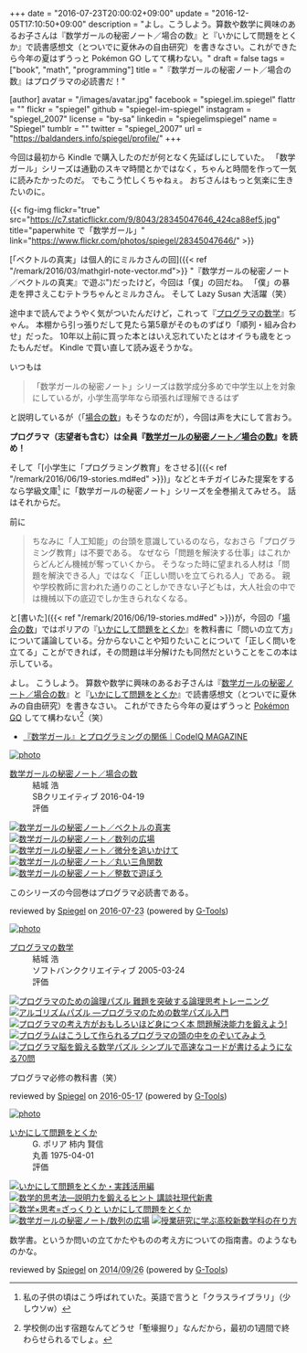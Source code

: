 +++
date = "2016-07-23T20:00:02+09:00"
update = "2016-12-05T17:10:50+09:00"
description = "よし。こうしよう。算数や数学に興味のあるお子さんは『数学ガールの秘密ノート／場合の数』と『いかにして問題をとくか』で読書感想文（とついでに夏休みの自由研究）を書きなさい。これができたら今年の夏はずうっと Pokémon GO してて構わない。"
draft = false
tags = ["book", "math", "programming"]
title = "『数学ガールの秘密ノート／場合の数』はプログラマの必読書だ！"

[author]
  avatar = "/images/avatar.jpg"
  facebook = "spiegel.im.spiegel"
  flattr = ""
  flickr = "spiegel"
  github = "spiegel-im-spiegel"
  instagram = "spiegel_2007"
  license = "by-sa"
  linkedin = "spiegelimspiegel"
  name = "Spiegel"
  tumblr = ""
  twitter = "spiegel_2007"
  url = "https://baldanders.info/spiegel/profile/"
+++

今回は最初から Kindle で購入したのだが何となく先延ばしにしていた。
「数学ガール」シリーズは通勤のスキマ時間とかではなく，ちゃんと時間を作って一気に読みたかったのだ。
でもこう忙しくちゃねぇ。
おぢさんはもっと気楽に生きたいのに。

{{< fig-img flickr="true" src="https://c7.staticflickr.com/9/8043/28345047646_424ca88ef5.jpg" title="paperwhite で「数学ガール」" link="https://www.flickr.com/photos/spiegel/28345047646/" >}}

[「ベクトルの真実」は個人的にミルカさんの回]({{< ref "/remark/2016/03/mathgirl-note-vector.md">}} "『数学ガールの秘密ノート／ベクトルの真実』で遊ぶ")だったけど，今回は「僕」の回だね。
「僕」の暴走を押さえこむテトラちゃんとミルカさん。
そして Lazy Susan 大活躍（笑）

途中まで読んでようやく気がついたんだけど，これって『[プログラマの数学](http://www.amazon.co.jp/exec/obidos/ASIN/B00H372H40/baldandersinf-22/ "Amazon.co.jp: プログラマの数学 電子書籍: 結城 浩: Kindleストア")』ぢゃん。
本棚から引っ張りだして見たら第5章がそのものずばり「順列・組み合わせ」だった。
10年以上前に買った本とはいえ忘れていたとはオイラも歳をとったもんだぜ。
Kindle で買い直して読み返そうかな。

いつもは

>  「数学ガールの秘密ノート」シリーズは数学成分多めで中学生以上を対象にしているが，小学生高学年なら頑張れば理解できるはず

と説明しているが（「[場合の数]」もそうなのだが），今回は声を大にして言おう。

**プログラマ（志望者も含む）は全員『[数学ガールの秘密ノート／場合の数]』を読め！**

そして「[小学生に「プログラミング教育」をさせる]({{< ref "/remark/2016/06/19-stories.md#ed" >}})」などとキチガイじみた提案をするなら学級文庫[^cl] に「数学ガールの秘密ノート」シリーズを全巻揃えてみせろ。
話はそれからだ。

[^cl]: 私の子供の頃はこう呼ばれていた。英語で言うと「クラスライブラリ」（少しウソw）

前に

> ちなみに「人工知能」の台頭を意識しているのなら，なおさら「プログラミング教育」は不要である。 なぜなら「問題を解決する仕事」はこれからどんどん機械が奪っていくから。 そうなった時に望まれる人材は「問題を解決できる人」ではなく「正しい問いを立てられる人」である。 親や学校教師に言われた通りのことしかできない子どもは，大人社会の中では機械以下の底辺でしか生きられなくなる。

と[書いた]({{< ref "/remark/2016/06/19-stories.md#ed" >}})が，今回の「[場合の数]」ではポリアの『[いかにして問題をとくか]』を教科書に「問いの立て方」について議論している。分からないことや知りたいことについて「正しく問いを立てる」ことができれば，その問題は半分解けたも同然だということをこの本は示している。

よし。
こうしよう。
算数や数学に興味のあるお子さんは『[数学ガールの秘密ノート／場合の数]』と『[いかにして問題をとくか]』で読書感想文（とついでに夏休みの自由研究）を書きなさい。
これができたら今年の夏はずうっと [Pokémon GO] してて構わない[^g]（笑）

[^g]: 学校側の出す宿題なんてどうせ「塹壕掘り」なんだから，最初の1週間で終わらせられるでしょ。

- [『数学ガール』とプログラミングの関係｜CodeIQ MAGAZINE](https://codeiq.jp/magazine/2015/12/34755/)

[場合の数]: http://www.amazon.co.jp/exec/obidos/ASIN/B01EL08HVS/baldandersinf-22/ "Amazon.co.jp: 数学ガールの秘密ノート／場合の数 電子書籍: 結城 浩: Kindleストア"
[数学ガールの秘密ノート／場合の数]: http://www.amazon.co.jp/exec/obidos/ASIN/B01EL08HVS/baldandersinf-22/ "Amazon.co.jp: 数学ガールの秘密ノート／場合の数 電子書籍: 結城 浩: Kindleストア"
[いかにして問題をとくか]: http://www.amazon.co.jp/exec/obidos/ASIN/4621045938/baldandersinf-22/ "いかにして問題をとくか : G. ポリア, G. Polya, 柿内 賢信 : 本 : Amazon"
[Pokémon GO]: http://www.pokemongo.jp/ "『Pokémon GO』公式サイト"

<div class="hreview" ><a class="item url" href="http://www.amazon.co.jp/exec/obidos/ASIN/B01EL08HVS/baldandersinf-22/"><img src="http://ecx.images-amazon.com/images/I/41gorf%2BfNaL._SL160_.jpg" alt="photo" class="photo"  /></a><dl ><dt class="fn"><a class="item url" href="http://www.amazon.co.jp/exec/obidos/ASIN/B01EL08HVS/baldandersinf-22/">数学ガールの秘密ノート／場合の数</a></dt><dd>結城 浩 </dd><dd>SBクリエイティブ 2016-04-19</dd><dd>評価<abbr class="rating" title="5"><img src="http://g-images.amazon.com/images/G/01/detail/stars-5-0.gif" alt="" /></abbr> </dd></dl><p class="similar"><a href="http://www.amazon.co.jp/exec/obidos/ASIN/B018VE46YW/baldandersinf-22/" target="_top"><img src="http://images.amazon.com/images/P/B018VE46YW.09._SCTHUMBZZZ_.jpg"  alt="数学ガールの秘密ノート／ベクトルの真実"  /></a> <a href="http://www.amazon.co.jp/exec/obidos/ASIN/B00W6NCLL0/baldandersinf-22/" target="_top"><img src="http://images.amazon.com/images/P/B00W6NCLL0.09._SCTHUMBZZZ_.jpg"  alt="数学ガールの秘密ノート／数列の広場"  /></a> <a href="http://www.amazon.co.jp/exec/obidos/ASIN/B00Y9EYOIW/baldandersinf-22/" target="_top"><img src="http://images.amazon.com/images/P/B00Y9EYOIW.09._SCTHUMBZZZ_.jpg"  alt="数学ガールの秘密ノート／微分を追いかけて"  /></a> <a href="http://www.amazon.co.jp/exec/obidos/ASIN/B00W6NCLJM/baldandersinf-22/" target="_top"><img src="http://images.amazon.com/images/P/B00W6NCLJM.09._SCTHUMBZZZ_.jpg"  alt="数学ガールの秘密ノート／丸い三角関数"  /></a> <a href="http://www.amazon.co.jp/exec/obidos/ASIN/B00L0PDMJ0/baldandersinf-22/" target="_top"><img src="http://images.amazon.com/images/P/B00L0PDMJ0.09._SCTHUMBZZZ_.jpg"  alt="数学ガールの秘密ノート／整数で遊ぼう"  /></a> </p>
<p class="description">このシリーズの今回巻はプログラマ必読書である。</p>
<p class="gtools" >reviewed by <a href='#maker' class='reviewer'>Spiegel</a> on <abbr class="dtreviewed" title="2016-07-23">2016-07-23</abbr> (powered by <a href="http://www.goodpic.com/mt/aws/index.html" >G-Tools</a>)</p>
</div>

<div class="hreview" ><a class="item url" href="http://www.amazon.co.jp/exec/obidos/ASIN/4797329734/baldandersinf-22/"><img src="http://ecx.images-amazon.com/images/I/51xj-xFKUXL._SL160_.jpg" alt="photo" class="photo"  /></a><dl ><dt class="fn"><a class="item url" href="http://www.amazon.co.jp/exec/obidos/ASIN/4797329734/baldandersinf-22/">プログラマの数学</a></dt><dd>結城 浩 </dd><dd>ソフトバンククリエイティブ 2005-03-24</dd><dd>評価<abbr class="rating" title="4"><img src="http://g-images.amazon.com/images/G/01/detail/stars-4-0.gif" alt="" /></abbr> </dd></dl><p class="similar"><a href="http://www.amazon.co.jp/exec/obidos/ASIN/4274067556/baldandersinf-22/" target="_top"><img src="http://images.amazon.com/images/P/4274067556.09._SCTHUMBZZZ_.jpg"  alt="プログラマのための論理パズル 難題を突破する論理思考トレーニング"  /></a> <a href="http://www.amazon.co.jp/exec/obidos/ASIN/4873116694/baldandersinf-22/" target="_top"><img src="http://images.amazon.com/images/P/4873116694.09._SCTHUMBZZZ_.jpg"  alt="アルゴリズムパズル ―プログラマのための数学パズル入門"  /></a> <a href="http://www.amazon.co.jp/exec/obidos/ASIN/4048869558/baldandersinf-22/" target="_top"><img src="http://images.amazon.com/images/P/4048869558.09._SCTHUMBZZZ_.jpg"  alt="プログラマの考え方がおもしろいほど身につく本 問題解決能力を鍛えよう!"  /></a> <a href="http://www.amazon.co.jp/exec/obidos/ASIN/479803925X/baldandersinf-22/" target="_top"><img src="http://images.amazon.com/images/P/479803925X.09._SCTHUMBZZZ_.jpg"  alt="プログラムはこうして作られるプログラマの頭の中をのぞいてみよう"  /></a> <a href="http://www.amazon.co.jp/exec/obidos/ASIN/479814245X/baldandersinf-22/" target="_top"><img src="http://images.amazon.com/images/P/479814245X.09._SCTHUMBZZZ_.jpg"  alt="プログラマ脳を鍛える数学パズル シンプルで高速なコードが書けるようになる70問"  /></a> </p>
<p class="description">プログラマ必修の教科書（笑）</p>
<p class="gtools" >reviewed by <a href='#maker' class='reviewer'>Spiegel</a> on <abbr class="dtreviewed" title="2016-05-17">2016-05-17</abbr> (powered by <a href="http://www.goodpic.com/mt/aws/index.html" >G-Tools</a>)</p>
</div>

<div class="hreview" ><a class="item url" href="http://www.amazon.co.jp/exec/obidos/ASIN/4621045938/baldandersinf-22/"><img src="http://ecx.images-amazon.com/images/I/51XGP8AFX2L._SL160_.jpg" alt="photo" class="photo"  /></a><dl ><dt class="fn"><a class="item url" href="http://www.amazon.co.jp/exec/obidos/ASIN/4621045938/baldandersinf-22/">いかにして問題をとくか</a></dt><dd>G. ポリア 柿内 賢信 </dd><dd>丸善 1975-04-01</dd><dd>評価<abbr class="rating" title="4"><img src="http://g-images.amazon.com/images/G/01/detail/stars-4-0.gif" alt="" /></abbr> </dd></dl><p class="similar"><a href="http://www.amazon.co.jp/exec/obidos/ASIN/4621085298/baldandersinf-22/" target="_top"><img src="http://images.amazon.com/images/P/4621085298.09._SCTHUMBZZZ_.jpg"  alt="いかにして問題をとくか・実践活用編"  /></a> <a href="http://www.amazon.co.jp/exec/obidos/ASIN/4061497863/baldandersinf-22/" target="_top"><img src="http://images.amazon.com/images/P/4061497863.09._SCTHUMBZZZ_.jpg"  alt="数学的思考法―説明力を鍛えるヒント  講談社現代新書"  /></a> <a href="http://www.amazon.co.jp/exec/obidos/ASIN/462108819X/baldandersinf-22/" target="_top"><img src="http://images.amazon.com/images/P/462108819X.09._SCTHUMBZZZ_.jpg"  alt="数学×思考=ざっくりと  いかにして問題をとくか"  /></a> <a href="http://www.amazon.co.jp/exec/obidos/ASIN/4797375698/baldandersinf-22/" target="_top"><img src="http://images.amazon.com/images/P/4797375698.09._SCTHUMBZZZ_.jpg"  alt="数学ガールの秘密ノート/数列の広場"  /></a> <a href="http://www.amazon.co.jp/exec/obidos/ASIN/4185086180/baldandersinf-22/" target="_top"><img src="http://images.amazon.com/images/P/4185086180.09._SCTHUMBZZZ_.jpg"  alt="授業研究に学ぶ高校新数学科の在り方"  /></a> </p>
<p class="description" >数学書。というか問いの立てかたやものの考え方についての指南書。のようなものかな。</p>
<p class="gtools" >reviewed by <a href="#maker" class="reviewer">Spiegel</a> on <abbr class="dtreviewed" title="2014-09-26">2014/09/26</abbr> (powered by <a href="http://www.goodpic.com/mt/aws/index.html">G-Tools</a>)</p>
</div>
